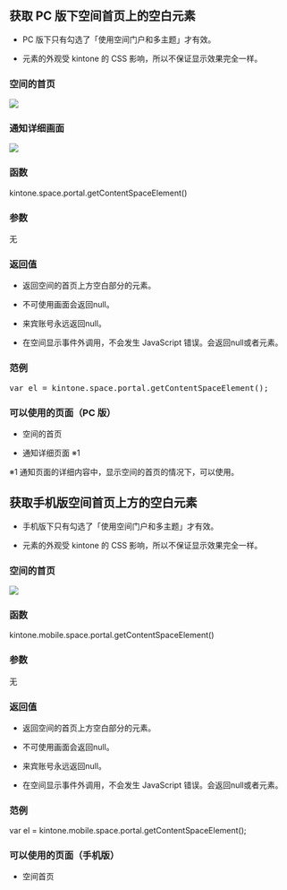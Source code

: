 <h2>
    获取 PC 版下空间首页上的空白元素
</h2>
<ul class=" list-paddingleft-2">
    <li>
        <p>
            PC 版下只有勾选了「使用空间门户和多主题」才有效。
        </p>
    </li>
    <li>
        <p>
            元素的外观受 kintone 的 CSS 影响，所以不保证显示效果完全一样。
        </p>
    </li>
</ul>
<h3>
    空间的首页
</h3>
<p>
    <img src="https://files.kf5.com/attachments/download/23361/11575360/00160753f5a59932b0b72be0f9d2d8d/" style=""/>
</p>
<h3>
    通知详细画面
</h3>
<p>
    <img src="https://files.kf5.com/attachments/download/23361/11575361/00160753f641cef5b62e67947d73d6d/" style=""/>
</p>
<h3>
    函数
</h3>
<p>
    kintone.space.portal.getContentSpaceElement()
</p>
<h3>
    参数
</h3>
<p>
    无
</p>
<h3>
    返回值
</h3>
<ul class=" list-paddingleft-2">
    <li>
        <p>
            返回空间的首页上方空白部分的元素。
        </p>
    </li>
    <li>
        <p>
            不可使用画面会返回null。
        </p>
    </li>
    <li>
        <p>
            来宾账号永远返回null。
        </p>
    </li>
    <li>
        <p>
            在空间显示事件外调用，不会发生 JavaScript 错误。会返回null或者元素。
        </p>
    </li>
</ul>
<h3>
    范例
</h3>
<pre class="brush:js;toolbar:false">var el = kintone.space.portal.getContentSpaceElement();</pre>
<h3>
    可以使用的页面（PC 版）
</h3>
<ul class=" list-paddingleft-2">
    <li>
        <p>
            空间的首页
        </p>
    </li>
    <li>
        <p>
            通知详细页面 ※1
        </p>
    </li>
</ul>
<p>
    ※1 通知页面的详细内容中，显示空间的首页的情况下，可以使用。
</p>
<h2>
    获取手机版空间首页上方的空白元素
</h2>
<ul class=" list-paddingleft-2">
    <li>
        <p>
            手机版下只有勾选了「使用空间门户和多主题」才有效。
        </p>
    </li>
    <li>
        <p>
            元素的外观受 kintone 的 CSS 影响，所以不保证显示效果完全一样。
        </p>
    </li>
</ul>
<h3>
    空间的首页
</h3>
<p>
    <img src="https://files.kf5.com/attachments/download/23361/11575363/00160753f65b7f8b8ff0ea5aec77c6b/" style=""/>
</p>
<h3>
    函数
</h3>
<p>
    kintone.mobile.space.portal.getContentSpaceElement()
</p>
<h3>
    参数
</h3>
<p>
    无
</p>
<h3>
    返回值
</h3>
<ul class=" list-paddingleft-2">
    <li>
        <p>
            返回空间的首页上方空白部分的元素。
        </p>
    </li>
    <li>
        <p>
            不可使用画面会返回null。
        </p>
    </li>
    <li>
        <p>
            来宾账号永远返回null。
        </p>
    </li>
    <li>
        <p>
            在空间显示事件外调用，不会发生 JavaScript 错误。会返回null或者元素。
        </p>
    </li>
</ul>
<h3>
    范例
</h3>
<p>
    <span style="font-size:20px;"></span>var el = kintone.mobile.space.portal.getContentSpaceElement();
</p>
<h3>
    可以使用的页面（手机版）
</h3>
<ul class=" list-paddingleft-2">
    <li>
        <p>
            空间首页
        </p>
    </li>
</ul>
<p>
    <br/>
</p>
